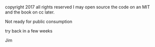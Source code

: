 copyright 2017 all rights reserved
I may open source the code on an MIT and the book on cc later.

Not ready for public consumption

try back in a few weeks

Jim
